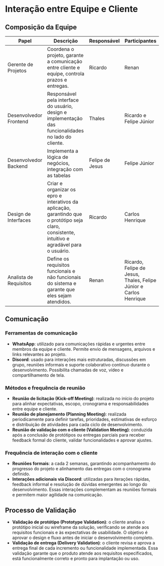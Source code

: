 # Interação entre Equipe e Cliente

## Composição da Equipe

| Papel                  | Descrição                                                                                                     | Responsável      | Participantes                                  |
|------------------------|---------------------------------------------------------------------------------------------------------------|------------------|-----------------------------------------------|
| Gerente de Projetos    | Coordena o projeto, garante a comunicação entre cliente e equipe, controla prazos e entregas.                 | Ricardo          | Renan                                         |
| Desenvolvedor Frontend | Responsável pela interface do usuário, design e implementação das funcionalidades no lado do cliente.         | Thales           | Ricardo e Felipe Júnior                       |
| Desenvolvedor Backend  | Implementa a lógica de negócios, integração com as tabelas                                                    | Felipe de Jesus  | Felipe Júnior                                 |
| Design de Interfaces   | Criar e organizar os epro e interativos da aplicação, garantindo que o protótipo seja claro, consistente, intuitivo e agradável para o usuário. | Ricardo          | Carlos Henrique                               |
| Analista de Requisitos | Define os requisitos funcionais e não funcionais do sistema e garante que eles sejam atendidos.               | Renan            | Ricardo, Felipe de Jesus, Thales, Felipe Júnior e Carlos Henrique |

## Comunicação

### Ferramentas de comunicação

- **WhatsApp**: utilizado para comunicações rápidas e urgentes entre membros da equipe e cliente. Permite envio de mensagens, arquivos e links relevantes ao projeto.  
- **Discord**: usado para interações mais estruturadas, discussões em grupo, reuniões informais e suporte colaborativo contínuo durante o desenvolvimento. Possibilita chamadas de voz, vídeo e compartilhamento de tela.  

### Métodos e frequência de reunião

- **Reunião de licitação (Kick-off Meeting)**: realizada no início do projeto para alinhar expectativas, escopo, cronograma e responsabilidades entre equipe e cliente.  
- **Reunião de planejamento (Planning Meeting)**: realizada periodicamente para definir tarefas, prioridades, estimativas de esforço e distribuição de atividades para cada ciclo de desenvolvimento.  
- **Reunião de validação com o cliente (Validation Meeting)**: conduzida após a conclusão de protótipos ou entregas parciais para receber feedback formal do cliente, validar funcionalidades e aprovar ajustes.  

### Frequência de interação com o cliente

- **Reuniões formais**: a cada 2 semanas, garantindo acompanhamento do progresso do projeto e alinhamento das entregas com o cronograma definido.  
- **Interações adicionais via Discord**: utilizadas para iterações rápidas, feedback informal e resolução de dúvidas emergentes ao longo do desenvolvimento. Essas interações complementam as reuniões formais e permitem maior agilidade na comunicação.  

## Processo de Validação

- **Validação de protótipo (Prototype Validation)**: o cliente analisa o protótipo inicial ou wireframe da solução, verificando se atende aos requisitos funcionais e às expectativas de usabilidade. O objetivo é aprovar o design e fluxo antes de iniciar o desenvolvimento completo.  
- **Validação de entrega (Delivery Validation)**: o cliente revisa e aprova a entrega final de cada incremento ou funcionalidade implementada. Essa validação garante que o produto atende aos requisitos especificados, está funcionalmente correto e pronto para implantação ou uso.  
